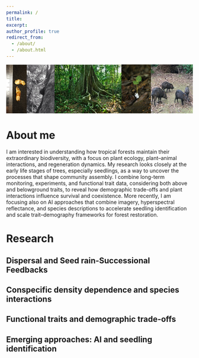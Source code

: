 ```yaml
---
permalink: /
title: 
excerpt: 
author_profile: true
redirect_from:
  - /about/
  - /about.html
---
```


![image](/images/together.jpg)

About me
======
I am interested in understanding how tropical forests maintain their extraordinary biodiversity, with a focus on plant ecology, plant–animal interactions, and regeneration dynamics. My research looks closely at the early life stages of trees, especially seedlings, as a way to uncover the processes that shape community assembly. I combine long-term monitoring, experiments, and functional trait data, considering both above and belowground traits, to reveal how demographic trade-offs and plant interactions influence survival and coexistence. More recently, I am focusing also on AI approaches that combine imagery, hyperspectral reflectance, and species descriptions to accelerate seedling identification and scale trait–demography frameworks for forest restoration.

Research
======

Dispersal and Seed rain-Successional Feedbacks
------

Conspecific density dependence and species interactions
------

Functional traits and demographic trade-offs
------

Emerging approaches: AI and seedling identification
------
